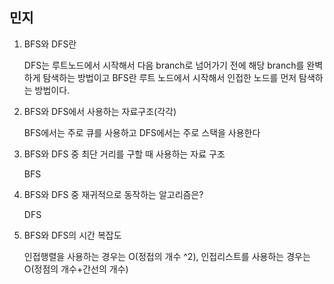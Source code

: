 ## 민지
1. BFS와 DFS란

    DFS는 루트노드에서 시작해서 다음 branch로 넘어가기 전에 해당 branch를 완벽하게 탐색하는 방법이고 BFS란 루트 노드에서 시작해서 인접한 노드를 먼저 탐색하는 방법이다. 

2. BFS와 DFS에서 사용하는 자료구조(각각)

    BFS에서는 주로 큐를 사용하고 DFS에서는 주로 스택을 사용한다

3. BFS와 DFS 중 최단 거리를 구할 때 사용하는 자료 구조

    BFS

4. BFS와 DFS 중 재귀적으로 동작하는 알고리즘은?

    DFS

5. BFS와 DFS의 시간 복잡도

    인접행렬을 사용하는 경우는 O(정접의 개수 ^2), 인접리스트를 사용하는 경우는 O(정점의 개수+간선의 개수)

